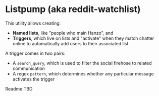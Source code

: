 # Listpump (aka reddit-watchlist)

This utility allows creating:

* **Named lists**, like "people who main Hanzo", and
* **Triggers**, which live on lists and "activate" when they match chatter online to automatically add users to their associated list

A trigger comes in two pairs:

* A `search_query`, which is used to filter the social firehose to related communication
* A regex `pattern`, which determines whether any particular message activates the trigger

Readme TBD